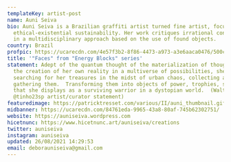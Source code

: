 ```yaml
---
templateKey: artist-post
name: Auni Seiva
bio: Auni Seiva is a Brazilian graffiti artist turned fine artist, focusing on
  ethical-existential sustainability. Her work critiques irrational consumerism
  in a multidisciplinary approach based on the use of found objects.
country: Brazil
profpic: https://ucarecdn.com/4e57f3b2-8f86-4473-a973-a3e6aaca0476/500c.gif
title: '"Faces" from "Energy Blocks" series'
statement: Adept of the quantum thought of the materialization of thoughts and
  the creation of her own reality in a multiverse of possibilities, she goes
  searching for her treasures in the midst of urban chaos, collecting and
  gathering them.  Transforming them into objects of power, trophies, symbols
  that she displays as a surviving warrior in a dystopian world.  (Walter Nomura
  @tinho23sp artist/curator statement)
featuredimage: https://patricktresset.com/various/II/auni_thumbnail.gif
midbanner: https://ucarecdn.com/84761eda-9965-43a8-80af-745b62302751/
website: https://auniseiva.wordpress.com
hicetnunc: https://www.hicetnunc.art/auniseiva/creations
twitter: auniseiva
instagram: auniseiva
updated: 26/08/2021 14:29:53
email: deborauniseiva@gmail.com
---
```

